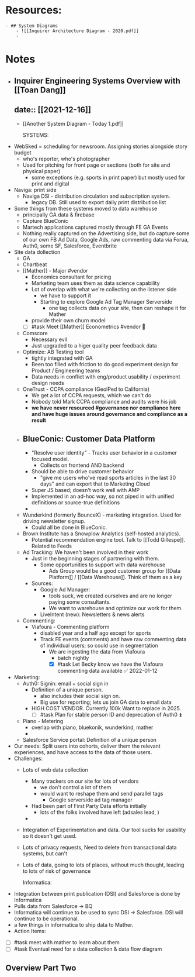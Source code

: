 

# Resources:
	- ## System Diagrams
		- ![[Inquirer Architecture Diagram - 2020.pdf]]
		-
# Notes
- ## Inquirer Engineering Systems Overview with [[Toan Dang]]
  date:: [[2021-12-16]]
	-
	- [[Another System Diagram - Today 1.pdf]]
	  
	  SYSTEMS:
- WebSked = scheduling for newsroom. Assigning stories alongside story budget
	- who's reporter, who's photographer
	- Used for pitching for front page or sections (both for site and physical paper)
		- some exceptions (e.g. sports in print paper) but mostly used for print and digital
- Naviga: print side
	- Naviga DSI - distribution circulation and subscription system.
		- legacy DB. Still used to export daily print distribution list
- Some things from these systems moved to data warehouse
	- principally GA data & firebase
	- Capture BlueConic
	- Martech applications captured mostly through FE GA Events
	- Nothing really captured on the Advertising side, but do capture some of our own FB Ad Data, Google Ads, raw commenting data via Forua, Auth0, some SF, Salesforce, Eventbrite
- Site data dollection
	- GA
	- Chartbeat
	- [[Mather]] - Major #vendor
		- Economics consultant for pricing
		- Marketing team uses them as data science capability
		- Lot of overlap with what we're collecting on the listener side
			- we have to support it
			- Starting to explore Google Ad Tag Manager Serverside
				- one tag collects data on your site, then can reshape it for Mather
		- provide their own churn model
		- [ ] #task Meet [[Mather]] Econometrics #vendor 🔼
	- Comscore
		- Necessary evil
		- Just upgraded to a higer quality peer feedback data
	- Optimize: AB Testing tool
		- tightly integrated with GA
		- Been too filled with friction to do good experiment design for Product / Engineering teams
		- Data needs in conflict with eng/product usability / experiment design needs
	- OneTrust - CCPA compliance (GeoIPed to California)
		- We get a lot of CCPA requests, which we can't do
		- Nobody told Mark CCPA compliance and audits were his job
		- **we have never resourced #governance nor compliance here and have huge issues around governance and compliance as a result**
	- BlueConic: Customer Data Platform
		-
		- "Resolve user identity" - Tracks user behavior in a customer focused model.
			- Collects on frontend AND backend
		- Should be able to drive customer behavior
			- "give me users who've read sports articles in the last 30 days" and can export that to Marketing Cloud
		- Super JS based; doesn't work well with AMP
		- Implemented in an ad-hoc way, so not piped in with unified definitions or source-true definitions
		-
	- Wunderkind (formerly BounceX) - marketing integration. Used for driving newsletter signup.
		- Could all be done in BlueConic.
	- Brown Institute has a Snowplow Analytics (self-hosted analytics).
		- Potential recommendation engine tool. Talk to [[Todd Gillespe]]. Related to Feeds
	- Ad Tracking: We haven't been involved in their work
		- Just in the beginning stages of partnering with them.
			- Some opportunities to support with data warehouse
				- Ads Group would be a good customer group for [[Data Platform]] / [[Data Warehouse]]. Think of them as a key
		- Sources:
			- Google Ad Manager:
				- tools suck, we created ourselves and are no longer paying some consultants.
				- We want to warehouse and optimize our work for them.
			- LiveIntent (new): Newsletters & news alerts
	- Commenting:
		- Viafoura - Commenting platform
			- disabled year and a half ago except for sports
			- Track FE events (comments) and have raw commenting data of individual users; so could use in segmentation
				- We are ingesting the data from Viafoura
					- batch nightly
					- [x] #task Let Becky know we have the Viafoura commenting data available ✅ 2022-01-12
- Marketing:
	- Auth0: Signin: email + social sign in
		- Definition of a unique person.
			- also includes their social sign on.
			- Big use for reporting; lets us join GA data to email data
		- HIGH COST VENDOR. Currently 100k Want to replace in 2025.
			- [ ] #task Plan for stable person ID and deprecation of Auth0 ⏫
	- Piano - Metering
		- overlap with piano, bluekonik, wunderkind, mather
		-
	- Salesforce Service portal: Definition of a unique person
- Our needs: Split users into cohorts, deliver them the relevant experiences, and have access to the data of those users.
- Challenges:
	- Lots of web data collection
		- Many trackers on our site for lots of vendors
			- we don't control a lot of them
			- would want to reshape them and send parallel tags
				- Google serverside ad tag manager
		- Had been part of First Party Data efforts initially
			- lots of the folks involved have left (adsales lead, )
		-
	- Integration of Experimentation and data. Our tool sucks for usability so it doesn't get used.
	- Lots of privacy requests, Need to delete from transactional data systems, but can't
	- Lots of data, going to lots of places, without much thought, leading to lots of risk of governance
	  
	  Informatica:
- Integration between print publication (DSI) and Salesforce is done by Informatica
- Pulls data from Salesforce -> BQ
- Informatica will continue to be used to sync DSI -> Salesforce. DSI will continue to be operational.
- a few things in informatica to ship data to Mather.
- Action Items:
- [ ] #task meet with mather to learn about them
- [ ] #task Eventual need for a data collection & data flow diagram
## Overview Part Two